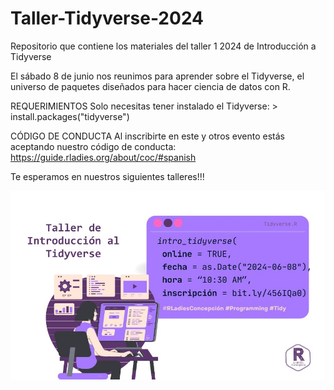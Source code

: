 # Taller-Tidyverse-2024
Repositorio que contiene los materiales del taller 1 2024 de Introducción a Tidyverse

El sábado 8 de junio nos reunimos para aprender sobre el Tidyverse, el universo de paquetes diseñados para hacer ciencia de datos con R. 

REQUERIMIENTOS
Solo necesitas tener instalado el Tidyverse: > install.packages("tidyverse")

CÓDIGO DE CONDUCTA
Al inscribirte en este y otros evento estás aceptando nuestro código de conducta: https://guide.rladies.org/about/coc/#spanish 

Te esperamos en nuestros siguientes talleres!!!

![](https://github.com/Rladies-Concepcion/Taller-Tidyverse-2024/blob/main/taller_rladies.jpeg)
